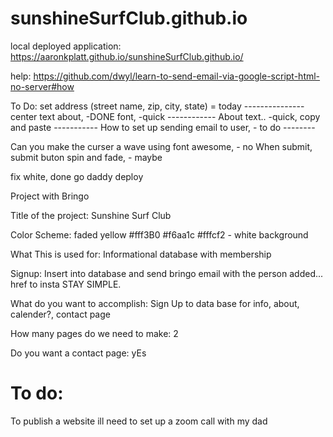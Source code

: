 # sunshineSurfClub.github.io
local deployed application: https://aaronkplatt.github.io/sunshineSurfClub.github.io/

help: https://github.com/dwyl/learn-to-send-email-via-google-script-html-no-server#how

To Do:
set address (street name, zip, city, state) = today ---------------
center text about, -DONE
font, -quick ------------
About text.. -quick, copy and paste -----------
How to set up sending email to user, - to do --------

Can you make the curser a wave using font awesome, - no
When submit, submit buton spin and fade, - maybe

fix white, done
go daddy deploy


Project with Bringo

Title of the project: Sunshine Surf Club

Color Scheme:
faded yellow #fff3B0
#f6aa1c
#fffcf2 - white background

What This is used for: Informational database with membership

Signup: Insert into database and send bringo email with the person added...
href to insta
STAY SIMPLE.


What do you want to accomplish: Sign Up to data base for info, about, calender?, contact page

How many pages do we need to make: 2

Do you want a contact page: yEs

# To do:
To publish a website ill need to set up a zoom call with my dad
